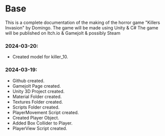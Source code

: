 # Base
This is a complete documentation of the making of the horror game "Killers Invasion" by Domingo.
The game will be made using Unity & C#
The game will be published on Itch.io & Gamejolt & possibly Steam

### 2024-03-20: 
* Created model for killer_10.

### 2024-03-19: 
* Github created.
* Gamejolt Page created.
* Unity 3D Project created.
* Material Folder created.
* Textures Folder created.
* Scripts Folder created.
* PlayerMovement Script created.
* Created Player Object.
* Added Box Collider to Player.
* PlayerView Script created.
